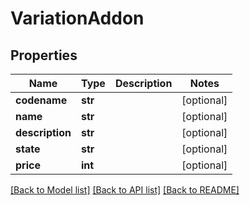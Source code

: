 # VariationAddon

## Properties
Name | Type | Description | Notes
------------ | ------------- | ------------- | -------------
**codename** | **str** |  | [optional] 
**name** | **str** |  | [optional] 
**description** | **str** |  | [optional] 
**state** | **str** |  | [optional] 
**price** | **int** |  | [optional] 

[[Back to Model list]](../README.md#documentation-for-models) [[Back to API list]](../README.md#documentation-for-api-endpoints) [[Back to README]](../README.md)


